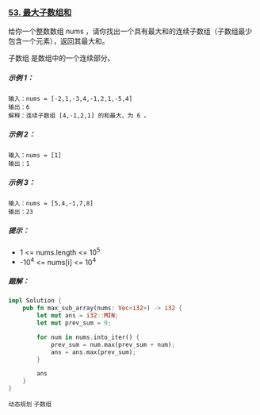 ### [53. 最大子数组和](https://leetcode.cn/problems/maximum-subarray/)

给你一个整数数组 nums ，请你找出一个具有最大和的连续子数组（子数组最少包含一个元素），返回其最大和。

子数组 是数组中的一个连续部分。

##### 示例 1：
```
输入：nums = [-2,1,-3,4,-1,2,1,-5,4]
输出：6
解释：连续子数组 [4,-1,2,1] 的和最大，为 6 。
```

##### 示例 2：
```
输入：nums = [1]
输出：1
```

##### 示例 3：
```
输入：nums = [5,4,-1,7,8]
输出：23
```

##### 提示：
- 1 <= nums.length <= 10<sup>5</sup>
- -10<sup>4</sup> <= nums[i] <= 10<sup>4</sup>

##### 题解：
```rust
impl Solution {
    pub fn max_sub_array(nums: Vec<i32>) -> i32 {
        let mut ans = i32::MIN;
        let mut prev_sum = 0;

        for num in nums.into_iter() {
            prev_sum = num.max(prev_sum + num);
            ans = ans.max(prev_sum);
        }

        ans
    }
}
```

`动态规划` `子数组`
